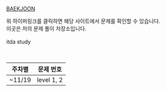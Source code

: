 [BAEKJOON](https://www.acmicpc.net/step)

위 하이퍼링크를 클릭하면 해당 사이트에서 문제를 확인할 수 있습니다.<br>
이곳은 저의 문제 풀이 저장소입니다.<br><br>
itda study

<br>

|주차별|문제 번호|
|--|--|
|~11/19|level 1, 2|